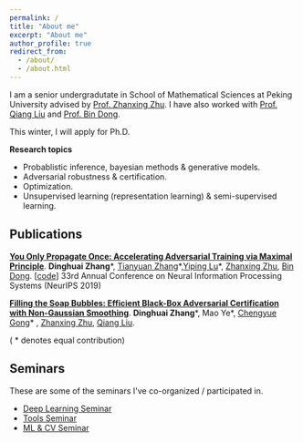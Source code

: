 ```yaml
---
permalink: /
title: "About me"
excerpt: "About me"
author_profile: true
redirect_from: 
  - /about/
  - /about.html
---
```


I am a senior undergradutate in School of Mathematical Sciences at Peking University advised by [Prof. Zhanxing Zhu](https://sites.google.com/view/zhanxingzhu/). I have also worked with [Prof. Qiang Liu](https://www.cs.utexas.edu/~lqiang/index.html) and [Prof. Bin Dong](http://bicmr.pku.edu.cn/~dongbin).

This winter, I will apply for Ph.D.

**Research topics**
* Probablistic inference, bayesian methods & generative models.
* Adversarial robustness & certification.
* Optimization.
* Unsupervised learning (representation learning) & semi-supervised learning.

<!--
# News
----
**[September, 2019]** [YOPO](https://arxiv.org/abs/1905.00877) was accepted by **NeurIPS19**. 

**[July, 2019]**  One paper accepted by **ICCV19**. 

**[April, 2019]** One paper accepted by **ICML19**. 

**[April. 2019]** We published a new general detection dataset [Objects365](http://www.objects365.org/overview.html), which is designed to spur object detection research with a focus on diverse objects in the Wild.

-->

## Publications

**[You Only Propagate Once: Accelerating Adversarial Training via Maximal Principle](https://arxiv.org/abs/1905.00877)**. 
**Dinghuai Zhang**\*, [Tianyuan Zhang](http://tianyuanzhang.com/)\*,[Yiping Lu](https://web.stanford.edu/~yplu/)\*, [Zhanxing Zhu](https://sites.google.com/view/zhanxingzhu/home), [Bin Dong](http://bicmr.pku.edu.cn/~dongbin). [[code](https://github.com/a1600012888/YOPO-You-Only-Propagate-Once)] 33rd Annual Conference on Neural Information Processing Systems (NeurIPS 2019)

**[Filling the Soap Bubbles: Efficient Black-Box Adversarial Certification with Non-Gaussian Smoothing](https://openreview.net/pdf?id=Skg8gJBFvr)**. **Dinghuai Zhang**\*, Mao Ye\*, [Chengyue Gong](https://sites.google.com/view/chengyue-gong)\* , [Zhanxing Zhu](https://sites.google.com/view/zhanxingzhu/home), [Qiang Liu](https://www.cs.utexas.edu/~lqiang/index.html). 

( * denotes equal contribution)

## Seminars
These are some of the seminars I've co-organized / participated in.

- [Deep Learning Seminar](http://tianyuanzhang.com/teaching/)
- [Tools Seminar](https://github.com/pppppass/ToolsSeminar)
- [ML & CV Seminar](http://ml.2prime.cn/)